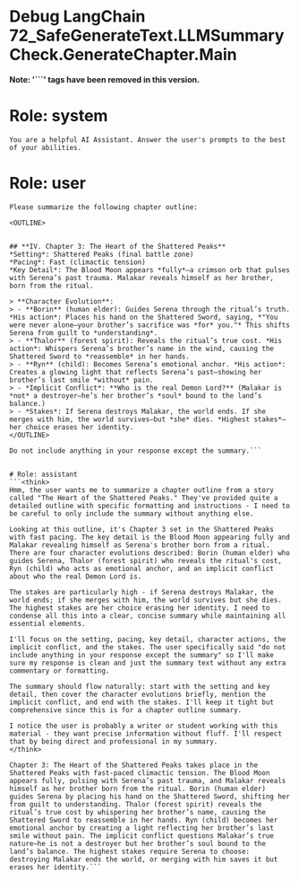 # Debug LangChain 72_SafeGenerateText.LLMSummaryCheck.GenerateChapter.Main
**Note: '```' tags have been removed in this version.**



# Role: system
```You are a helpful AI Assistant. Answer the user's prompts to the best of your abilities.```


# Role: user
```
Please summarize the following chapter outline:

<OUTLINE>


## **IV. Chapter 3: The Heart of the Shattered Peaks**  
*Setting*: Shattered Peaks (final battle zone)  
*Pacing*: Fast (climactic tension)  
*Key Detail*: The Blood Moon appears *fully*—a crimson orb that pulses with Serena’s past trauma. Malakar reveals himself as her brother, born from the ritual.  

> **Character Evolution**:  
> - **Borin** (human elder): Guides Serena through the ritual’s truth. *His action*: Places his hand on the Shattered Sword, saying, *"You were never alone—your brother’s sacrifice was *for* you."* This shifts Serena from guilt to *understanding*.  
> - **Thalor** (forest spirit): Reveals the ritual’s true cost. *His action*: Whispers Serena’s brother’s name in the wind, causing the Shattered Sword to *reassemble* in her hands.  
> - **Ryn** (child): Becomes Serena’s emotional anchor. *His action*: Creates a glowing light that reflects Serena’s past—showing her brother’s last smile *without* pain.  
> - *Implicit Conflict*: **Who is the real Demon Lord?** (Malakar is *not* a destroyer—he’s her brother’s *soul* bound to the land’s balance.)  
> - *Stakes*: If Serena destroys Malakar, the world ends. If she merges with him, the world survives—but *she* dies. *Highest stakes*—her choice erases her identity.
</OUTLINE>

Do not include anything in your response except the summary.```


# Role: assistant
```<think>
Hmm, the user wants me to summarize a chapter outline from a story called "The Heart of the Shattered Peaks." They've provided quite a detailed outline with specific formatting and instructions - I need to be careful to only include the summary without anything else.

Looking at this outline, it's Chapter 3 set in the Shattered Peaks with fast pacing. The key detail is the Blood Moon appearing fully and Malakar revealing himself as Serena's brother born from a ritual. There are four character evolutions described: Borin (human elder) who guides Serena, Thalor (forest spirit) who reveals the ritual's cost, Ryn (child) who acts as emotional anchor, and an implicit conflict about who the real Demon Lord is.

The stakes are particularly high - if Serena destroys Malakar, the world ends; if she merges with him, the world survives but she dies. The highest stakes are her choice erasing her identity. I need to condense all this into a clear, concise summary while maintaining all essential elements.

I'll focus on the setting, pacing, key detail, character actions, the implicit conflict, and the stakes. The user specifically said "do not include anything in your response except the summary" so I'll make sure my response is clean and just the summary text without any extra commentary or formatting.

The summary should flow naturally: start with the setting and key detail, then cover the character evolutions briefly, mention the implicit conflict, and end with the stakes. I'll keep it tight but comprehensive since this is for a chapter outline summary.

I notice the user is probably a writer or student working with this material - they want precise information without fluff. I'll respect that by being direct and professional in my summary.
</think>

Chapter 3: The Heart of the Shattered Peaks takes place in the Shattered Peaks with fast-paced climactic tension. The Blood Moon appears fully, pulsing with Serena’s past trauma, and Malakar reveals himself as her brother born from the ritual. Borin (human elder) guides Serena by placing his hand on the Shattered Sword, shifting her from guilt to understanding. Thalor (forest spirit) reveals the ritual’s true cost by whispering her brother’s name, causing the Shattered Sword to reassemble in her hands. Ryn (child) becomes her emotional anchor by creating a light reflecting her brother’s last smile without pain. The implicit conflict questions Malakar’s true nature—he is not a destroyer but her brother’s soul bound to the land’s balance. The highest stakes require Serena to choose: destroying Malakar ends the world, or merging with him saves it but erases her identity.```